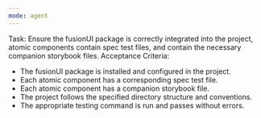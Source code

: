 ```yaml
---
mode: agent
---
```

Task: Ensure the fusionUI package is correctly integrated into the project, atomic components contain spec test files, and contain the necessary companion storybook files.
Acceptance Criteria:
- The fusionUI package is installed and configured in the project.
- Each atomic component has a corresponding spec test file.
- Each atomic component has a companion storybook file.
- The project follows the specified directory structure and conventions.
- The appropriate testing command is run and passes without errors.
